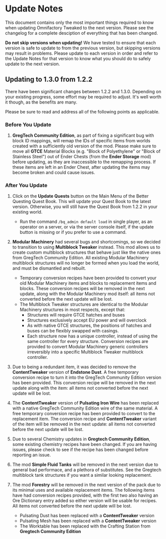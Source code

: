 # Update Notes

This document contains only the most important things required to know when updating Omnifactory Tweaked to the next version. Please see the changelog for a complete desciption of everything that has been changed.

**Do not skip versions when updating!** We have tested to ensure that each version is safe to update to from the previous version, but skipping versions may result in problems. Please update to each version in order and refer to the Update Notes for that version to know what you should do to safely update to the next version.

## Updating to 1.3.0 from 1.2.2

There have been significant changes between 1.2.2 and 1.3.0. Depending on your existing progress, some effort may be required to adjust. It's well worth it though, as the benefits are many.

Please be sure to read and address all of the following points as applicable.

### Before You Update

1. **GregTech Community Edition**, as part of fixing a significant bug with block ID mappings, will remap the IDs of specific items from worlds created with a sufficiently old version of the mod. Please make sure to move all **GTCE** Material Blocks (e.g. "Block of Polyethylene" or "Block of Stainless Steel") out of Ender Chests (from the **Ender Storage** mod) before updating, as they are inaccessible to the remapping process. If these items are left in an Ender Chest, after updating the items may become broken and could cause issues.

### After You Update

1. Click on the **Update Quests** button on the Main Menu of the Better Questing Quest Book. This will update your Quest Book to the latest version. Otherwise, you will still have the Quest Book from 1.2.2 in your existing world.
    - Run the command `/bq_admin default load` in single player, as an operator on a server, or via the server console itself, if the update button is missing or if you prefer to use a command.
2. **Modular Machinery** had several bugs and shortcomings, so we decided to transition to using **Multiblock Tweaker** instead. This mod allows us to create custom multiblock structures that behave just like the native ones from GregTech Community Edition. All existing Modular Machinery multiblock structures will no longer be formed when you load the world, and must be dismantled and rebuilt.
    - Temporary conversion recipes have been provided to convert your old Modular Machinery items and blocks to replacement items and blocks. These conversion recipes will be removed in the next update, along with the Modular Machinery mod itself: all items not converted before the next update will be lost.
    - The Multiblock Tweaker structures are identical to the Modular Machinery structures in most respects, except that:
      - Structures will require GTCE hatches and buses
      - Structures exclusively accept EU power and will overclock
      - As with native GTCE structures, the positions of hatches and buses can be flexibly swapped with casings.
      - Each structure now has a unique controller, instead of using the same controller for every structure. Conversion recipes are provided to convert Modular Machinery generic controllers irreversibly into a specific Multiblock Tweaker multiblock controller.
    
3. Due to being a redundant item, it was decided to remove the **ContentTweaker** version of **Endstone Dust**. A free temporary conversion recipe to turn it into the GregTech Community Edition version has been provided. This conversion recipe will be removed in the next update along with the item: all items not converted before the next update will be lost.
4. The **ContentTweaker** version of **Pulsating Iron Wire** has been replaced with a native GregTech Community Edition wire of the same material. A free temporary conversion recipe has been provided to convert to the replacement item. The conversion recipe and **ContentTweaker** variant of the item will be removed in the next update: all items not converted before the next update will be lost.
5. Due to several Chemistry updates in **Gregtech Community Edition**, some existing chemistry recipes have been changed. If you are having issues, please check to see if the recipe has been changed before reporting an issue.
6. The mod **Simple Fluid Tanks** will be removed in the next version due to general bad performace, and a plethora of substitutes. See the Gregtech multiblock tank structures if you want a similar looking replacement.
7. The mod **Forestry** will be removed in the next version of the pack due to its minimal uses and available replacement items. The following items have had conversion recipes provided, with the first two also having an Ore Dictionary entry added so either version will be usable for recipes. All items not converted before the next update will be lost.
    - Pulsating Dust has been replaced with a **ContentTweaker** version
    - Pulsating Mesh has been replaced with a **ContentTweaker** version
    - The Worktable has been replaced with the Crafting Station from **Gregtech Community Edition**
